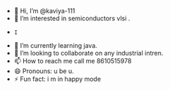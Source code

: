 - 👋 Hi, I’m @kaviya-111
- 👀 I’m interested in  semiconductors vlsi .
-     I 
- 🌱 I’m currently learning java.
- 💞️ I’m looking to collaborate on  any industrial intren.
- 📫 How to reach me call me 8610515978
- 😄 Pronouns: u be u.
- ⚡ Fun fact: i m in happy mode

<!---
kaviya-111/kaviya-111 is a ✨ special ✨ repository because its `README.md` (this file) appears on your GitHub profile.
You can click the Preview link to take a look at your changes.
--->
